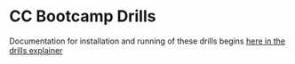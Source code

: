 # CC Bootcamp Drills

Documentation for installation and running of these drills begins [here in the drills explainer](https://resources.coderscampus.com/docs/drills/explainer/)